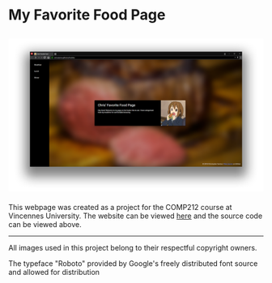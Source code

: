 # My Favorite Food Page
![Screenshot](screenshot.png)
---
This webpage was created as a project for the COMP212 course at Vincennes University. The website can be viewed [here](https://seriouslymoe.github.io/foodsite/) and the source code can be viewed above.
___
All images used in this project belong to their respectful copyright owners.


The typeface "Roboto" provided by Google's freely distributed font source and allowed for distribution
